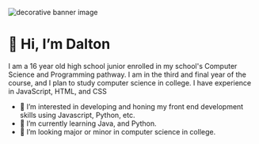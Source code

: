 ![decorative banner image](scovillebanner.png)

# 👋 Hi, I’m Dalton

I am a 16 year old high school junior enrolled in my school's Computer Science and Programming pathway. I am in the third and final year of the course, and I plan to study computer science in college. I have experience in JavaScript, HTML, and CSS

- 👀 I’m interested in developing and honing my front end development skills using Javascript, Python, etc.
- 🌱 I’m currently learning Java, and Python.
- 💞️ I’m looking major or minor in computer science in college.
